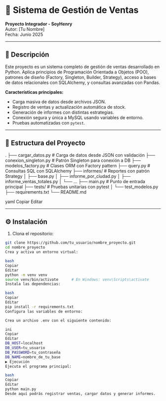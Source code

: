 # 🛒 Sistema de Gestión de Ventas

**Proyecto Integrador - SoyHenry**  
Autor: [Tu Nombre]  
Fecha: Junio 2025

---

## 📌 Descripción

Este proyecto es un sistema completo de gestión de ventas desarrollado en Python. Aplica principios de Programación Orientada a Objetos (POO), patrones de diseño (Factory, Singleton, Builder, Strategy), acceso a bases de datos relacionales con SQLAlchemy, y consultas avanzadas con Pandas.

**Características principales:**

- Carga masiva de datos desde archivos JSON.  
- Registro de ventas y actualización automática de stock.  
- Generación de informes con distintas estrategias.  
- Conexión segura y única a MySQL usando variables de entorno.  
- Pruebas automatizadas con `pytest`.  

---

## 📁 Estructura del Proyecto

.
├── cargar_datos.py # Carga de datos desde JSON con validación
├── conexion_singleton.py # Patrón Singleton para conexión a DB
├── modelos_factory.py # Clases ORM con Factory pattern
├── query.py # Consultas SQL con SQLAlchemy
├── informes/ # Reportes con patrón Strategy
│ ├── base.py
│ ├── informe_por_ciudad.py
│ ├── informe_ventas_totales.py
│ └── ...
├── main.py # Punto de entrada principal
├── tests/ # Pruebas unitarias con pytest
│ └── test_modelos.py
├── requirements.txt
└── README.md

yaml
Copiar
Editar

---

## ⚙️ Instalación

1. Clona el repositorio:

```bash
git clone https://github.com/tu_usuario/nombre_proyecto.git
cd nombre_proyecto
Crea y activa un entorno virtual:

bash
Copiar
Editar
python -m venv venv
source venv/bin/activate      # En Windows: venv\Scripts\activate
Instala las dependencias:

bash
Copiar
Editar
pip install -r requirements.txt
Configura las variables de entorno:

Crea un archivo .env con el siguiente contenido:

ini
Copiar
Editar
DB_HOST=localhost
DB_USER=tu_usuario
DB_PASSWORD=tu_contraseña
DB_NAME=nombre_de_tu_base
▶️ Ejecución
Ejecuta el programa principal:

bash
Copiar
Editar
python main.py
Desde aquí podrás registrar ventas, cargar datos y generar informes.